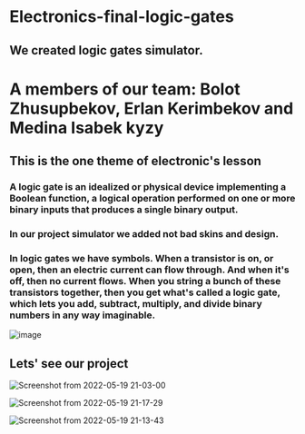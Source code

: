 # Electronics-final-logic-gates 
## We created logic gates simulator.
# A members of our team: Bolot Zhusupbekov, Erlan Kerimbekov and Medina Isabek kyzy
## This is the one theme of electronic's lesson
### A logic gate is an idealized or physical device implementing a Boolean function, a logical operation performed on one or more binary inputs that produces a single binary output. 
### In our project simulator we added not bad skins and design.
### In logic gates we have symbols. When a transistor is on, or open, then an electric current can flow through. And when it's off, then no current flows. When you string a bunch of these transistors together, then you get what's called a logic gate, which lets you add, subtract, multiply, and divide binary numbers in any way imaginable.
![image](https://user-images.githubusercontent.com/73570898/169533206-3344f29d-d86a-4499-bf9d-187603c29eb0.png)

## Lets' see our project
![Screenshot from 2022-05-19 21-03-00](https://user-images.githubusercontent.com/73570898/169533368-1d058498-27d0-441c-8971-30c15ad14de3.png)

![Screenshot from 2022-05-19 21-17-29](https://user-images.githubusercontent.com/73570898/169533388-4d10dd56-28e0-4e4b-bed0-28b510e04232.png)

![Screenshot from 2022-05-19 21-13-43](https://user-images.githubusercontent.com/73570898/169533383-12bd2070-14ed-4437-9a87-965183151e09.png)

